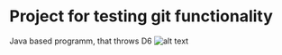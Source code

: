 # Project for testing git functionality
Java based programm, that throws D6
![alt text](https://th.bing.com/th/id/R.d3e7160dc02d11640916a83217661be3?rik=AUUE68RqlMNzwA&pid=ImgRaw&r=0)
